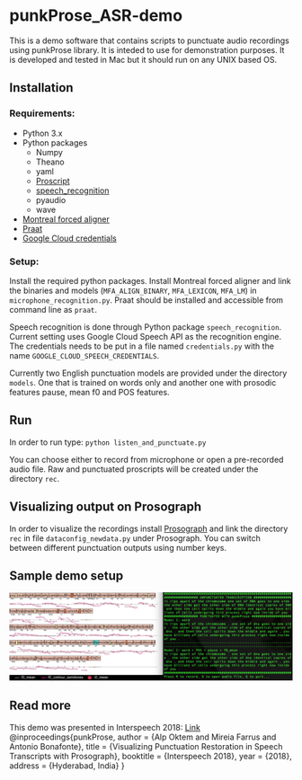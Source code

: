 # punkProse_ASR-demo
This is a demo software that contains scripts to punctuate audio recordings using punkProse library. It is inteded to use for demonstration purposes. It is developed and tested in Mac but it should run on any UNIX based OS. 

## Installation

### Requirements: 
* Python 3.x
* Python packages
	- Numpy
	- Theano
	- yaml 
	- [Proscript](https://github.com/alpoktem/proscript)
	- [speech_recognition](https://github.com/Uberi/speech_recognition)
	- pyaudio
	- wave
* [Montreal forced aligner](https://montreal-forced-aligner.readthedocs.io/en/latest/installation.html)
* [Praat](http://www.fon.hum.uva.nl/praat/)
* [Google Cloud credentials](https://cloud.google.com/speech-to-text/docs/quickstart)
  
### Setup:
Install the required python packages. Install Montreal forced aligner and link the binaries and models (`MFA_ALIGN_BINARY`,  `MFA_LEXICON`, `MFA_LM`) in `microphone_recognition.py`. Praat should be installed and accessible from command line as `praat`. 

Speech recognition is done through Python package `speech_recognition`. Current setting uses Google Cloud Speech API as the recognition engine. The credentials needs to be put in a file named `credentials.py` with the name `GOOGLE_CLOUD_SPEECH_CREDENTIALS`.

Currently two English punctuation models are provided under the directory `models`. One that is trained on words only and another one with prosodic features pause, mean f0 and POS features.
   
## Run
In order to run type:
`python listen_and_punctuate.py`

You can choose either to record from microphone or open a pre-recorded audio file. Raw and punctuated proscripts will be created under the directory `rec`. 

## Visualizing output on Prosograph
In order to visualize the recordings install [Prosograph](https://github.com/alpoktem/Prosograph) and link the directory `rec` in file `dataconfig_newdata.py` under Prosograph. You can switch between different punctuation outputs using number keys. 

## Sample demo setup
![Demo setup with Prosograph](https://raw.githubusercontent.com/alpoktem/punkProse_ASR-demo/master/images/interface-5.png)

## Read more
This demo was presented in Interspeech 2018:
[Link](https://www.isca-speech.org/archive/Interspeech_2018/pdfs/3028.pdf)
	@inproceedings{punkProse,
		author = {Alp Oktem and Mireia Farrus and Antonio Bonafonte},
		title = {Visualizing Punctuation Restoration in Speech Transcripts with Prosograph},
		booktitle = {Interspeech 2018},
		year = {2018},
		address = {Hyderabad, India}
	}
